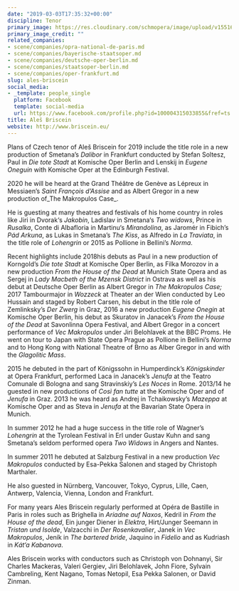 ```yaml
---
date: "2019-03-03T17:35:32+00:00"
discipline: Tenor
primary_image: https://res.cloudinary.com/schmopera/image/upload/v1551634443/media/2019/03/AlesBriscein.jpg
primary_image_credit: ""
related_companies:
- scene/companies/opra-national-de-paris.md
- scene/companies/bayerische-staatsoper.md
- scene/companies/deutsche-oper-berlin.md
- scene/companies/staatsoper-berlin.md
- scene/companies/oper-frankfurt.md
slug: ales-briscein
social_media:
- _template: people_single
  platform: Facebook
  template: social-media
  url: https://www.facebook.com/profile.php?id=100004315033855&fref=ts
title: Aleš Briscein
website: http://www.briscein.eu/
---
```

Plans of Czech tenor of Aleš Briscein for 2019 include the title role in a new production of Smetana’s _Dalibor_ in Frankfurt conducted by Stefan Soltesz, Paul in _Die tote Stadt_ at Komische Oper Berlin and Lenskij in _Eugene Oneguin_ with Komische Oper at the Edinburgh Festival.

2020 he will be heard at the Grand Théâtre de Genève as Lépreux in Messiaen’s _Saint François d’Assise_ and as Albert Gregor in a new production of_The Makropulos Case_.

He is guesting at many theatres and festivals of his home country in roles like Jiri in Dvorak‘s _Jakobin_, Ladislav in Smetana‘s _Two widows_, Prince in _Rusalka_, Conte di Albafloria in Martinu‘s _Mirandolina_, as Jaromér in Fibich’s _Pád Arkuna_, as Lukas in Smetana’s _The Kiss_, as Alfredo in _La Traviata_, in the title role of _Lohengrin_ or 2015 as Pollione in Bellini’s _Norma_.

Recent highlights include 2018his debuts as Paul in a new production of Korngold’s _Die tote Stadt_ at Komische Oper Berlin, as Filka Morozov in a new production _From the House of the Dead_ at Munich State Opera and as Sergej in _Lady Macbeth of the Mzensk District_ in Ostrava as well as his debut at Deutsche Oper Berlin as Albert Gregor in _The Makropulos Case;_ 2017 Tambourmajor in _Wozzeck_ at Theater an der Wien conducted by Leo Hussain and staged by Robert Carsen, his debut in the title role of Zemlinksky’s _Der Zwerg_ in Graz, 2016 a new production _Eugene Onegin_ at Komische Oper Berlin, his debut as Skuratov in Janacek’s _From the House of the Dead_ at Savonlinna Opera Festival, and Albert Gregor in a concert performance of _Vec Makropulos_ under Jiri Belohlavek at the BBC Proms. He went on tour to Japan with State Opera Prague as Pollione in Bellini’s _Norma_ and to Hong Kong with National Theatre of Brno as Alber Gregor in and with the _Glagolitic Mass_.

2015 he debuted in the part of Königssohn in Humperdinck’s _Königskinder_ at Opera Frankfurt, performed Laca in Janacek’s _Jenufa_ at the Teatro Comunale di Bologna and sang Stravinskiy’s _Les Noces_ in Rome. 2013/14 he guested in new productions of _Così fan tutte_ at the Komische Oper and of _Jenufa_ in Graz. 2013 he was heard as Andrej in Tchaikowsky’s _Mazeppa_ at Komische Oper and as Steva in _Jenufa_ at the Bavarian State Opera in Munich.

In summer 2012 he had a huge success in the title role of Wagner’s _Lohengrin_ at the Tyrolean Festival in Erl under Gustav Kuhn and sang Smetana’s seldom performed opera _Two Widows_ in Angers and Nantes.

In summer 2011 he debuted at Salzburg Festival in a new production _Vec Makropulos_ conducted by Esa-Pekka Salonen and staged by Christoph Marthaler.

He also guested in Nürnberg, Vancouver, Tokyo, Cyprus, Lille, Caen, Antwerp, Valencia, Vienna, London and Frankfurt.

For many years Ales Briscein regularly performed at Opéra de Bastille in Paris in roles such as Brighella in _Ariadne auf Naxos_, Kedril in _From the House of the dead_, Ein junger Diener in _Elektra_, Hirt/Junger Seemann in _Tristan und Isolde_, Valzacchi in _Der Rosenkavalier_, Janek in _Vec Makropulos_, Jeník in _The bartered bride_, Jaquino in _Fidelio_ and as Kudriash in _Kát‘a Kabanova_.

Ales Briscein works with conductors such as Christoph von Dohnanyi, Sir Charles Mackeras, Valeri Gergiev, Jiri Belohlavek, John Fiore, Sylvain Cambreling, Kent Nagano, Tomas Netopil, Esa Pekka Salonen, or David Zinman.